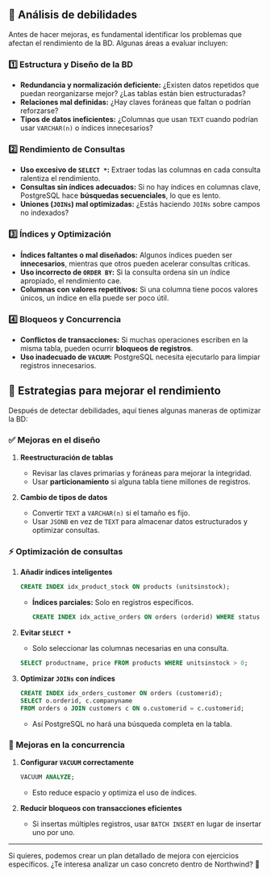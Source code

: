 
## **🔎 Análisis de debilidades**
Antes de hacer mejoras, es fundamental identificar los problemas que afectan el rendimiento de la BD. Algunas áreas a evaluar incluyen:

### **1️⃣ Estructura y Diseño de la BD**
- **Redundancia y normalización deficiente:** ¿Existen datos repetidos que puedan reorganizarse mejor? ¿Las tablas están bien estructuradas?
- **Relaciones mal definidas:** ¿Hay claves foráneas que faltan o podrían reforzarse?
- **Tipos de datos ineficientes:** ¿Columnas que usan `TEXT` cuando podrían usar `VARCHAR(n)` o índices innecesarios?

### **2️⃣ Rendimiento de Consultas**
- **Uso excesivo de `SELECT *`:** Extraer todas las columnas en cada consulta ralentiza el rendimiento.
- **Consultas sin índices adecuados:** Si no hay índices en columnas clave, PostgreSQL hace **búsquedas secuenciales**, lo que es lento.
- **Uniones (`JOINs`) mal optimizadas:** ¿Estás haciendo `JOINs` sobre campos no indexados?

### **3️⃣ Índices y Optimización**
- **Índices faltantes o mal diseñados:** Algunos índices pueden ser **innecesarios**, mientras que otros pueden acelerar consultas críticas.
- **Uso incorrecto de `ORDER BY`:** Si la consulta ordena sin un índice apropiado, el rendimiento cae.
- **Columnas con valores repetitivos:** Si una columna tiene pocos valores únicos, un índice en ella puede ser poco útil.

### **4️⃣ Bloqueos y Concurrencia**
- **Conflictos de transacciones:** Si muchas operaciones escriben en la misma tabla, pueden ocurrir **bloqueos de registros**.
- **Uso inadecuado de `VACUUM`:** PostgreSQL necesita ejecutarlo para limpiar registros innecesarios.

## **🔧 Estrategias para mejorar el rendimiento**
Después de detectar debilidades, aquí tienes algunas maneras de optimizar la BD:

### **✅ Mejoras en el diseño**
1. **Reestructuración de tablas**  
   - Revisar las claves primarias y foráneas para mejorar la integridad.
   - Usar **particionamiento** si alguna tabla tiene millones de registros.

2. **Cambio de tipos de datos**  
   - Convertir `TEXT` a `VARCHAR(n)` si el tamaño es fijo.  
   - Usar `JSONB` en vez de `TEXT` para almacenar datos estructurados y optimizar consultas.

### **⚡ Optimización de consultas**
1. **Añadir índices inteligentes**  
   ```sql
   CREATE INDEX idx_product_stock ON products (unitsinstock);
   ```
   - **Índices parciales:** Solo en registros específicos.  
     ```sql
     CREATE INDEX idx_active_orders ON orders (orderid) WHERE status = 'active';
     ```

2. **Evitar `SELECT *`**  
   - Solo seleccionar las columnas necesarias en una consulta.
   ```sql
   SELECT productname, price FROM products WHERE unitsinstock > 0;
   ```

3. **Optimizar `JOINs` con índices**
   ```sql
   CREATE INDEX idx_orders_customer ON orders (customerid);
   SELECT o.orderid, c.companyname 
   FROM orders o JOIN customers c ON o.customerid = c.customerid;
   ```
   - Así PostgreSQL no hará una búsqueda completa en la tabla.

### **🔄 Mejoras en la concurrencia**
1. **Configurar `VACUUM` correctamente**  
   ```sql
   VACUUM ANALYZE;
   ```
   - Esto reduce espacio y optimiza el uso de índices.

2. **Reducir bloqueos con transacciones eficientes**  
   - Si insertas múltiples registros, usar `BATCH INSERT` en lugar de insertar uno por uno.

---

Si quieres, podemos crear un plan detallado de mejora con ejercicios específicos. ¿Te interesa analizar un caso concreto dentro de Northwind? 🚀